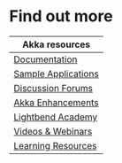 # Find out more
 
| Akka resources  | 
|-------------------| 
| [Documentation](https://akka.io/docs) | 
| [Sample Applications](https://akka.io/docs)       |
| [Discussion Forums](https://discuss.lightbend.com/c/akka) |
| [Akka Enhancements](https://doc.akka.io/docs/akka-enhancements) |
| [Lightbend Academy](https://academy.lightbend.com) |
| [Videos & Webinars](https://www.lightbend.com/videos-and-webinars) |
| [Learning Resources](https://www.lightbend.com/learn) |